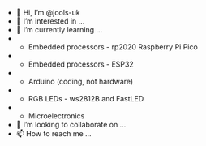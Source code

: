 - 👋 Hi, I’m @jools-uk
- 👀 I’m interested in ...
- 🌱 I’m currently learning ...
- - Embedded processors - rp2020 Raspberry Pi Pico
- - Embedded processors - ESP32
- - Arduino (coding, not hardware)
- - RGB LEDs - ws2812B and FastLED
- - Microelectronics
- 💞️ I’m looking to collaborate on ...
- 📫 How to reach me ...

<!---
jools-uk/jools-uk is a ✨ special ✨ repository because its `README.md` (this file) appears on your GitHub profile.
You can click the Preview link to take a look at your changes.
--->
